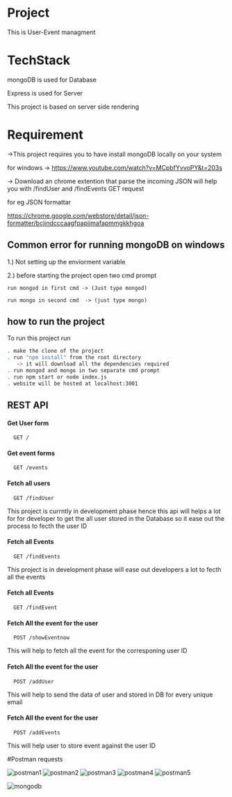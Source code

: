 
# Project

This is User-Event managment 


# TechStack

mongoDB is used for Database

Express is used for Server

This project is based on server side rendering 


# Requirement  

->This project requires you to have install mongoDB locally on your system

for windows -> https://www.youtube.com/watch?v=MCpbfYvvoPY&t=203s

-> Download an chrome extention that parse the incoming JSON will help you with
/findUser and /findEvents GET request 

for eg JSON formattar

 https://chrome.google.com/webstore/detail/json-formatter/bcjindcccaagfpapjjmafapmmgkkhgoa

## Common error for running mongoDB on windows

 1.) Not setting up the enviorment variable 

 2.) before starting the project open two cmd prompt 

    run mongod in first cmd -> (Just type mongod)

    run mongo in second cmd  -> (just type mongo)

   
    


## how to run the project

To run this project run

```bash
. make the clone of the project
. run "npm install" from the root directory
   -> it will download all the dependencies required
. run mongod and mongo in two separate cmd prompt    
. run npm start or node index.js
. website will be hosted at localhost:3001

```


## REST API

#### Get User form 

```http
  GET /
```

#### Get event forms 

```http
  GET /events
```
 

#### Fetch all users

```http
  GET /findUser
```
This project is currntly in development phase hence this api will helps a lot for for developer to get the all user stored in the Database so it ease out the process to fecth the user ID

#### Fetch all Events

```http
  GET /findEvents
``` 
This project is in development phase will ease out developers a lot to fecth all the events


#### Fetch all Events

```http
  GET /findEvent
``` 



#### Fetch All the event for the user

```http
  POST /showEventnow
``` 

This will help to fetch all the event for the corresponing user ID


#### Fetch All the event for the user

```http
  POST /addUser
``` 
This will help to send the data of user and stored in DB for every unique email

#### Fetch All the event for the user

```http
  POST /addEvents
```

This will help user to store event against the user ID



#Postman requests

![postman1](https://user-images.githubusercontent.com/75625374/149886990-883f9ef7-f8df-4059-9e32-88ede6fa0a15.jpeg)
![postman2](https://user-images.githubusercontent.com/75625374/149887015-3de6cb5e-28e5-4b03-bdd9-be223b576e92.jpeg)
![postman3](https://user-images.githubusercontent.com/75625374/149887045-0412b170-5733-4826-949a-04157b41a1fa.jpeg)
![postman4](https://user-images.githubusercontent.com/75625374/149887056-56e0df35-3949-45e1-8a9b-db85023d079d.jpeg)
![postman5](https://user-images.githubusercontent.com/75625374/149887066-027784c4-82b5-4d19-ae01-e9f37135cc39.jpeg)

![mongodb](https://user-images.githubusercontent.com/75625374/149932202-8d6bb7d2-6666-4862-9e8d-dc4fa65d3602.jpg)


